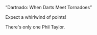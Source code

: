 “Dartnado: When Darts Meet Tornadoes”

Expect a whirlwind of points!

There's only one Phil Taylor.
